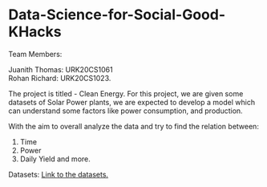 # Data-Science-for-Social-Good-KHacks

Team Members:

Juanith Thomas: URK20CS1061
<br>
Rohan Richard: URK20CS1023.

The project is titled - Clean Energy.
For this project, we are given some datasets of Solar Power plants,
we are expected to develop a model which can understand some factors
like power consumption, and production.

With the aim to overall analyze the data and try to find the relation between:
1. Time
2. Power
3. Daily Yield
and more.

Datasets: [Link to the datasets.](https://drive.google.com/drive/folders/1Dyh09QsPI7NObn3ANBPqVcEgEDNw4bQu?usp=sharing)
